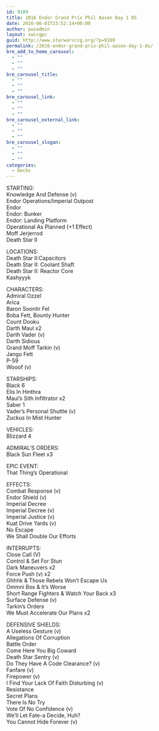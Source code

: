 ```yaml
---
id: 9109
title: 2016 Endor Grand Prix Phil Aasen Day 1 DS
date: 2016-06-01T23:52:14+00:00
author: pwsadmin
layout: swccgpc
guid: http://www.starwarsccg.org/?p=9109
permalink: /2016-endor-grand-prix-phil-aasen-day-1-ds/
bre_add_to_home_carousel:
  - ""
  - ""
  - ""
bre_carousel_title:
  - ""
  - ""
  - ""
bre_carousel_link:
  - ""
  - ""
  - ""
bre_carousel_external_link:
  - ""
  - ""
  - ""
bre_carousel_slogan:
  - ""
  - ""
  - ""
categories:
  - Decks
---
```

STARTING:  
Knowledge And Defense (v)  
Endor Operations/Imperial Outpost  
Endor  
Endor: Bunker  
Endor: Landing Platform  
Operational As Planned (+1 Effect)  
Moff Jerjerrod  
Death Star II

LOCATIONS:  
Death Star II:Capacitors  
Death Star II: Coolant Shaft  
Death Star II: Reactor Core  
Kashyyyk

CHARACTERS:  
Admiral Ozzel  
Arica  
Baron Soontir Fel  
Boba Fett, Bounty Hunter  
Count Dooku  
Darth Maul x2  
Darth Vader (v)  
Darth Sidious  
Grand Moff Tarkin (v)  
Jango Fett  
P-59  
Wooof (v)

STARSHIPS:  
Black 6  
Elis In Hinthra  
Maul&#8217;s Sith Infiltrator x2  
Saber 1  
Vader&#8217;s Personal Shuttle (v)  
Zuckus In Mist Hunter

VEHICLES:  
Blizzard 4

ADMIRAL&#8217;S ORDERS:  
Black Sun Fleet x3

EPIC EVENT:  
That Thing&#8217;s Operational

EFFECTS:  
Combat Response (v)  
Endor Shield (v)  
Imperial Decree  
Imperial Decree (v)  
Imperial Justice (v)  
Kuat Drive Yards (v)  
No Escape  
We Shall Double Our Efforts

INTERRUPTS:  
Close Call (V)  
Control & Set For Stun  
Dark Maneuvers x2  
Force Push (v) x2  
Ghhhk & Those Rebels Won&#8217;t Escape Us  
Ommni Box & It&#8217;s Worse  
Short Range Fighters & Watch Your Back x3  
Surface Defense (v)  
Tarkin&#8217;s Orders  
We Must Accelerate Our Plans x2

DEFENSIVE SHIELDS:  
A Useless Gesture (v)  
Allegations Of Corruption  
Battle Order  
Come Here You Big Coward  
Death Star Sentry (v)  
Do They Have A Code Clearance? (v)  
Fanfare (v)  
Firepower (v)  
I Find Your Lack Of Faith Disturbing (v)  
Resistance  
Secret Plans  
There Is No Try  
Vote Of No Confidence (v)  
We&#8217;ll Let Fate-a Decide, Huh?  
You Cannot Hide Forever (v)